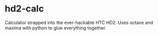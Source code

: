 hd2-calc
========

Calculator strapped into the ever-hackable HTC HD2. Uses octave and maxima with python to glue everything together.
